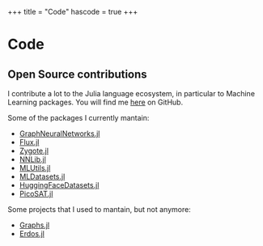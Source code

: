 +++
title = "Code"
hascode = true
+++

# Code

## Open Source contributions

I contribute a lot to the Julia language ecosystem, in particular to Machine Learning packages. You will find me [here](https://github.com/CarloLucibello/) on GitHub.

Some of the packages I currently mantain:

- [GraphNeuralNetworks.jl](https://github.com/CarloLucibello/GraphNeuralNetworks.jl)
- [Flux.jl](fluxml.ai/)
- [Zygote.jl](https://github.com/FluxML/Zygote.jl)
- [NNLib.jl](https://github.com/FluxML/NNlib.jl)
- [MLUtils.jl](https://github.com/JuliML/MLUtils.jl)
- [MLDatasets.jl](https://github.com/JuliaML/MLDatasets.jl)
- [HuggingFaceDatasets.jl](https://github.com/CarloLucibello/HuggingFaceDatasets.jl)
- [PicoSAT.jl](https://github.com/sisl/PicoSAT.jl)

Some projects that I used to mantain, but not anymore:
- [Graphs.jl](https://github.com/JuliaGraphs/Graphs.jl)
- [Erdos.jl](https://github.com/CarloLucibello/Erdos.jl)

<!-- ## Code from papers -->

